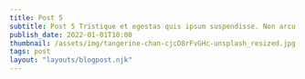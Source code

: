 ```yaml
---
title: Post 5
subtitle: Post 5 Tristique et egestas quis ipsum suspendisse. Non arcu risus quis varius quam quisque id. Ac felis donec et odio pellentesque
publish_date: 2022-01-01T10:00
thumbnail: /assets/img/tangerine-chan-cjcD8rFvGHc-unsplash_resized.jpg
tags: post
layout: "layouts/blogpost.njk"
---
```

